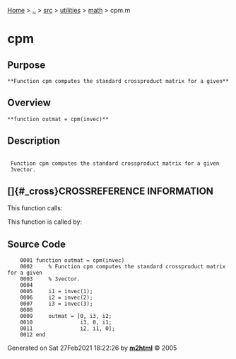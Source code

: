 [Home](../../../../../index.md) \> [..](#) \> [src](#) \> [utilities](#)
\> [math](index.md) \> cpm.m



# cpm

## Purpose 

``` 
**Function cpm computes the standard crossproduct matrix for a given**
```

## Overview 

``` 
**function outmat = cpm(invec)**
```

## Description 

```
 
 Function cpm computes the standard crossproduct matrix for a given
 3vector.

```

## []{#_cross}CROSSREFERENCE INFORMATION 

This function calls:

This function is called by:

## Source Code 

```
    0001 function outmat = cpm(invec)
    0002     % Function cpm computes the standard crossproduct matrix for a given
    0003     % 3vector.
    0004 
    0005     i1 = invec(1);
    0006     i2 = invec(2);
    0007     i3 = invec(3);
    0008 
    0009     outmat = [0, i3, i2;
    0010               i3, 0, i1;
    0011               i2, i1, 0];
    0012 end
```



Generated on Sat 27Feb2021 18:22:26 by
**[m2html](http://www.artefact.tk/software/matlab/m2html/ "Matlab Documentation in HTML")**
© 2005
